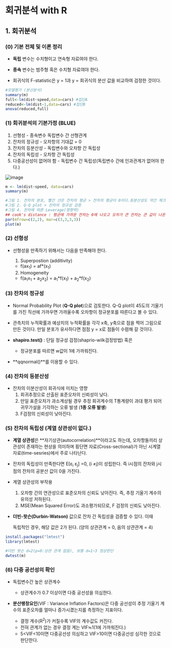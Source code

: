 #  회귀분석 with R

## 1. 회귀분석 

###  (0) 기본 전체 및 이론 정리

- **독립** 변수는 수치형이고 연속형 자료여야 한다.
- **종속** 변수는 범주형 혹은 수치형 자료여야 한다.

- 회귀식의 F-statistic은 y = 1과 y = 회귀식의 분산 값을 비교하여 검정한 것이다.

``````R
#모델평가 (분산분석)
summary(m)
full<-lm(dist~speed,data=cars) #집단A
reduced<-lm(dist~1,data=cars) #집단B
anova(reduced,full)
``````



### (1) 회귀분석의 기본가정 (BLUE)

1. 선형성  - 종속변수 독립변수 간 선형관계
2. 잔차의 정규성 - 오차항의 기대값 = 0
3. 잔차의 등분산성 - 독립변수와 오차항 간 독립성
4. 잔차의 독립성 - 오차항 간 독립성
5. 다중공선성이 없어야 함 - 독립변수 간 독립성(독립변수 간에 인과관계가 없어야 한다.)

![image](https://user-images.githubusercontent.com/57510026/70873777-8b6dd880-1ff2-11ea-8422-099ec452f21c.png)

``````R
m <- lm(dist~speed, data=cars)
summary(m)

#그림 1. 잔차의 분포, 빨간 선은 잔차의 평균 > 잔차의 평균이 0이다.등분산성도 약간 체크 가능하다.
#그림 2. Q-Q plot > 잔차의 정규성 검증
#그림 4. 잔차에 따른 Leverage(영향력)
## cook's distance : 평균에 가까운 잔차는 0에 나오고 오차가 큰 잔차는 큰 값이 나온다.(즉 잔차의 영향력에 대한 척도)
par(mfrow=c(2,2), mar=c(3,3,3,3))
plot(m)
``````



### (2) 선형성

- 선형성을 만족하기 위해서는 다음을 만족해야 한다.

  1)  Superpostion (additivity) 

  - f(ax<sub>1</sub>) = af*(x<sub>1</sub>)

  2)  Homogeneity

  - f(a<sub>1</sub>x<sub>1</sub> + a<sub>2</sub>x<sub>2</sub>) = a<sub>1</sub>\*f(x<sub>1</sub>) + a<sub>2</sub>*f(x<sub>2</sub>)
  
  

### (3) 잔차의 정규성

- Normal Probability Plot (**Q-Q plot**)으로 검토한다. Q-Q plot이 45도의 기울기를 가진 직선에 가까우면 가까울수록 오차항이 정규분포를 따른다고 볼 수 있다. 
  
- 관측치의 누적확률과 예상치의 누적확률을 각각 x축, y축으로 점을 찍어 그림으로 만든 것이다. 만일 분포가 유사하다면 점점 y = x로 점들이 수렴해 갈 것이다.
  
- **shapiro.test()** : 단일 정규성 검정(shaprio-wilk검정방법) 혹은

  - 정규분포를 따르면 w값이 1에 가까워진다.

- **qqnormal()**를 이용할 수 있다.

  

### (4) 잔차의 등분산성

- 잔차의 이분산성이 회귀식에 미치는 영향
  1. 회귀추정으로 산출된 표준오차의 신뢰성이 낮다.
  2. 만일 표준오차가 과소계상될 경우 추정 회귀계수의 T통계량이 과대 평가 되어 귀무가설을 기각하는 오류 발생 (**1종 오류 발생**)
  3. F검정의 신뢰성이 낮아진다.
  
  

### (5) 잔차의 독립성 (계열 상관성이 없다.)

- **계열 상관성**은 **자기상관(autocorrelation)**이라고도 하는데, 오차항들끼리 상관성이 존재하는 현상을 의미하며 횡단면 자료(Cross-sectional)가 아닌 시계열 자료(time-sesries)에서 주로 나타난다.

- 잔차의 독립성이 만족한다면  E[ε<sub>i</sub> ε<sub>j</sub>] =0, (i ≠j)이 성립한다. 즉 i시점의 잔차와 j시점의 잔차의 공분산 값이 0을 가진다.

- 계열 상관성의 부작용

  1. 오차항 간의 연관성으로 표준오차의 신뢰도 낮아진다. 즉, 추정 기울기 계수의 유의성 저하된다.
  2. MSE(Mean Squared Error)도 과소평가되므로, F 검정의 신뢰도 낮아진다.

- **더빈-왓슨(Durbin-Watson)** 값으로 잔차 간 독립성을 검증할 수 있다. 이때 

  독립적인 경우, 해당 값은 2가 된다. (양의 상관관계 = 0, 음의 상관관계 = 4)

``````R
install.packages("lmtest")
library(lmtest)

#더빈 왓슨 d=2(p=0:상관 관계 없음), 보통 d=1~3 정상판단
dwtest(m)
``````



### (6) 다중 공선성의 확인

- 독립변수간 높은 상관계수
  - 상관계수가 0.7 이상이면 다중 공선성을 의심한다.

- **분산팽창요인**(VIF : Variance Inflation Factors)은 다중 공선성이 추정 기울기 계수의 표준오차를 얼마나 증가시겼는지를 측정하는 지표이다.
  - 결정 계수(R<sup>2</sup>)가 커질수록 VIF의 계수값도 커진다. 
  - 전혀 관계가 없는 경우 결정 계는 VIF≒1(1에 가까워진다.)
  - 5<VIF<10이면 다중공선성 의심하고 VIF>10이면 다중공선성 심각한 것으로 판단한다.

